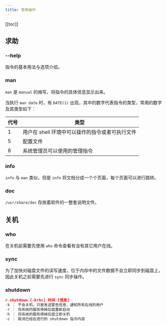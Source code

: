 ```yaml
---
title: 常用操作
---
```


[[toc]]

## 求助
### --help
指令的基本用法与选项介绍。

### man
`man` 是 `manual` 的缩写，将指令的具体信息显示出来。

当执行 `man date` 时，有 `DATE(1)` 出现，其中的数字代表指令的类型，常用的数字及其类型如下：

代号| 类型 | 
-|-
1| 用户在 shell 环境中可以操作的指令或者可执行文件 | 
5 | 配置文件 | 
8 | 系统管理员可以使用的管理指令 | 

### info
`info` 与 `man` 类似，但是 `info` 将文档分成一个个页面，每个页面可以进行跳转。

### doc
`/usr/share/doc` 存放着软件的一整套说明文件。

## 关机
### who
在关机前需要先使用 `who` 命令查看有没有其它用户在线。

### sync
为了加快对磁盘文件的读写速度，位于内存中的文件数据不会立即同步到磁盘上，因此关机之前需要先进行 `sync` 同步操作。

### shutdown
```cpp
# shutdown [-krhc] 时间 [信息]
-k ： 不会关机，只是发送警告信息，通知所有在线的用户
-r ： 将系统的服务停掉后就重新启动
-h ： 将系统的服务停掉后就立即关机
-c ： 取消已经在进行的 shutdown 指令内容
```